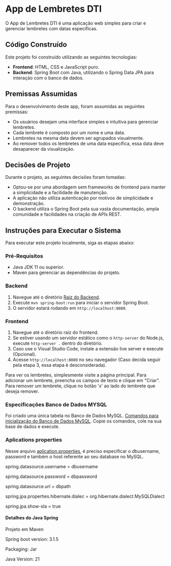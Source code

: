 # App de Lembretes DTI
O App de Lembretes DTI é uma aplicação web simples para criar e gerenciar lembretes com datas específicas.

## Código Construído
Este projeto foi construído utilizando as seguintes tecnologias:

- **Frontend**: HTML, CSS e JavaScript puro.
- **Backend**: Spring Boot com Java, utilizando o Spring Data JPA para interação com o banco de dados.

## Premissas Assumidas

Para o desenvolvimento deste app, foram assumidas as seguintes premissas:

- Os usuários desejam uma interface simples e intuitiva para gerenciar lembretes.
- Cada lembrete é composto por um nome e uma data.
- Lembretes na mesma data devem ser agrupados visualmente.
- Ao remover todos os lembretes de uma data específica, essa data deve desaparecer da visualização.

## Decisões de Projeto

Durante o projeto, as seguintes decisões foram tomadas:

- Optou-se por uma abordagem sem frameworks de frontend para manter a simplicidade e a facilidade de manutenção.
- A aplicação não utiliza autenticação por motivos de simplicidade e demonstração.
- O backend utiliza o Spring Boot pela sua vasta documentação, ampla comunidade e facilidades na criação de APIs REST.

## Instruções para Executar o Sistema

Para executar este projeto localmente, siga as etapas abaixo:

### Pré-Requisitos

- Java JDK 11 ou superior.
- Maven para gerenciar as dependências do projeto.

### Backend

1. Navegue até o diretório [Raiz do Backend](./src/main/java/br/com/dtilembrete/projetodtilembrete).
2. Execute `mvn spring-boot:run` para iniciar o servidor Spring Boot.
3. O servidor estará rodando em `http://localhost:8080`.

### Frontend

1. Navegue até o diretório raiz do frontend.
2. Se estiver usando um servidor estático como o `http-server` do Node.js, execute `http-server .` dentro do diretório.
3. Caso use o Visual Studio Code, instale a extensão live server e execute (Opcional).
4. Acesse `http://localhost:8080` no seu navegador (Caso decida seguir pela etapa 3, essa etapa é desconsiderada).

Para ver os lembretes, simplesmente visite a página principal. Para adicionar um lembrete, preencha os campos de texto e clique em "Criar". Para remover um lembrete, clique no botão 'x' ao lado do lembrete que deseja remover.

### Especificações Banco de Dados MYSQL
Foi criado uma única tabela no Banco de Dados MySQL. [Comandos para inicialização do Banco de Dados MySQL](./src/main/resources/static/initBD.sql).
Copie os comandos, cole na sua base de dados e execute.

### Aplications properties
Nesse arquivo [aplication.properties](./src/main/resources/application.properties), é preciso especificar o dbusername, password e também o host referente ao seu database no MySQL.

spring.datasource.username = dbusername

spring.datasource.password = dbpassword

spring.datasource.url = dbpath

spring.jpa.properties.hibernate.dialec = org.hibernate.dialect.MySQLDialect

spring.jpa.show-sla = true

#### Detalhes do Java Spring
Projeto em Maven

Spring boot version: 3.1.5

Packaging: Jar

Java Version: 21